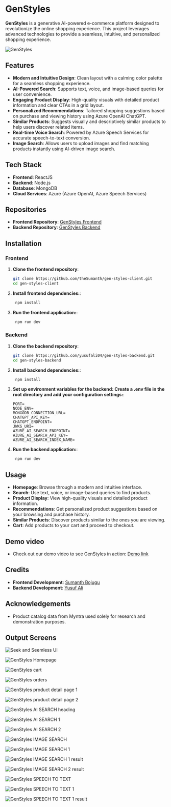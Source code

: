 # GenStyles

**GenStyles** is a generative AI-powered e-commerce platform designed to revolutionize the online shopping experience. This project leverages advanced technologies to provide a seamless, intuitive, and personalized shopping experience.

![GenStyles](./public/screenshots/homepage.png)

## Features

- **Modern and Intuitive Design**: Clean layout with a calming color palette for a seamless shopping experience.
- **AI-Powered Search**: Supports text, voice, and image-based queries for user convenience.
- **Engaging Product Display**: High-quality visuals with detailed product information and clear CTAs in a grid layout.
- **Personalized Recommendations**: Tailored shopping suggestions based on purchase and viewing history using Azure OpenAI ChatGPT.
- **Similar Products**: Suggests visually and descriptively similar products to help users discover related items.
- **Real-time Voice Search**: Powered by Azure Speech Services for accurate speech-to-text conversion.
- **Image Search**: Allows users to upload images and find matching products instantly using AI-driven image search.

## Tech Stack

- **Frontend**: ReactJS
- **Backend**: Node.js
- **Database**: MongoDB
- **Cloud Services**: Azure (Azure OpenAI, Azure Speech Services)

## Repositories

- **Frontend Repository**: [GenStyles Frontend](https://github.com/theSumanth/gen-styles-client.git)
- **Backend Repository**: [GenStyles Backend](https://github.com/yusufali04/gen-styles-backend.git)

## Installation

### Frontend

1. **Clone the frontend repository**:

   ```bash
   git clone https://github.com/theSumanth/gen-styles-client.git
   cd gen-styles-client
   ```

2. **Install frontend dependencies:**:

   ```bash
    npm install
   ```

3. **Run the frontend application:**:
   ```bash
    npm run dev
   ```

### Backend

1. **Clone the backend repository**:

   ```bash
   git clone https://github.com/yusufali04/gen-styles-backend.git
   cd gen-styles-backend
   ```

2. **Install backend dependencies:**:

   ```bash
    npm install
   ```

3. **Set up environment variables for the backend: Create a .env file in the root directory and add your configuration settings:**:

   ```env
   PORT=
   NODE_ENV=
   MONGODB_CONNECTION_URL=
   CHATGPT_API_KEY=
   CHATGPT_ENDPOINT=
   JWKS_URI=
   AZURE_AI_SEARCH_ENDPOINT=
   AZURE_AI_SEARCH_API_KEY=
   AZURE_AI_SEARCH_INDEX_NAME=
   ```

4. **Run the backend application:**:

   ```bash
    npm run dev
   ```

## Usage

- **Homepage**: Browse through a modern and intuitive interface.
- **Search**: Use text, voice, or image-based queries to find products.
- **Product Display**: View high-quality visuals and detailed product information.
- **Recommendations**: Get personalized product suggestions based on your browsing and purchase history.
- **Similar Products**: Discover products similar to the ones you are viewing.
- **Cart**: Add products to your cart and proceed to checkout.

## Demo video

- Check out our demo video to see GenStyles in action: [Demo link](https://drive.google.com/file/d/1Gy_9cUu3aimmDEHiMLPSkOu0o49qLiPG/view?usp=sharing)

## Credits

- **Frontend Development**: [Sumanth Bojugu](https://github.com/theSumanth)
- **Backend Development**: [Yusuf Ali](https://github.com/yusufali04)

## Acknowledgements

- Product catalog data from Myntra used solely for research and demonstration purposes.

## Output Screens

![Seek and Seemless UI](./public/screenshots/seamless-ui.png)

![GenStyles Homepage](./public/screenshots/homepage.png)

![GenStyles cart](./public/screenshots/cart.png)

![GenStyles orders](./public/screenshots/orders.png)

![GenStyles product detail page 1](./public/screenshots/product-detail-2.png)

![GenStyles product detail page 2](./public/screenshots/product-detail-1.png)

![GenStyles AI SEARCH heading](./public/screenshots/ai-search.png)

![GenStyles AI SEARCH 1](./public/screenshots/ai-searched-products-1.png)

![GenStyles AI SEARCH 2](./public/screenshots/ai-searched-products-2.png)

![GenStyles IMAGE SEARCH](./public/screenshots/image-recognition.png)

![GenStyles IMAGE SEARCH 1](./public/screenshots/image-recognition-1.png)

![GenStyles IMAGE SEARCH 1 result](./public/screenshots/image-recognition-1-result.png)

![GenStyles IMAGE SEARCH 2 result](./public/screenshots/image-recognition-2-result.png)

![GenStyles SPEECH TO TEXT](./public/screenshots/speech-to-text.png)

![GenStyles SPEECH TO TEXT 1](./public/screenshots/speech-1.png)

![GenStyles SPEECH TO TEXT 1 result](./public/screenshots/speech-results-1.png)
